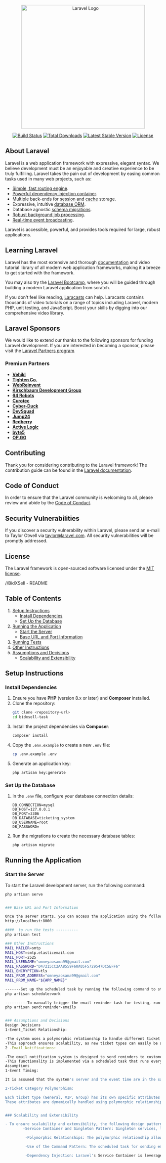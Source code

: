 <p align="center"><a href="https://laravel.com" target="_blank"><img src="https://raw.githubusercontent.com/laravel/art/master/logo-lockup/5%20SVG/2%20CMYK/1%20Full%20Color/laravel-logolockup-cmyk-red.svg" width="400" alt="Laravel Logo"></a></p>

<p align="center">
<a href="https://github.com/laravel/framework/actions"><img src="https://github.com/laravel/framework/workflows/tests/badge.svg" alt="Build Status"></a>
<a href="https://packagist.org/packages/laravel/framework"><img src="https://img.shields.io/packagist/dt/laravel/framework" alt="Total Downloads"></a>
<a href="https://packagist.org/packages/laravel/framework"><img src="https://img.shields.io/packagist/v/laravel/framework" alt="Latest Stable Version"></a>
<a href="https://packagist.org/packages/laravel/framework"><img src="https://img.shields.io/packagist/l/laravel/framework" alt="License"></a>
</p>

## About Laravel

Laravel is a web application framework with expressive, elegant syntax. We believe development must be an enjoyable and creative experience to be truly fulfilling. Laravel takes the pain out of development by easing common tasks used in many web projects, such as:

- [Simple, fast routing engine](https://laravel.com/docs/routing).
- [Powerful dependency injection container](https://laravel.com/docs/container).
- Multiple back-ends for [session](https://laravel.com/docs/session) and [cache](https://laravel.com/docs/cache) storage.
- Expressive, intuitive [database ORM](https://laravel.com/docs/eloquent).
- Database agnostic [schema migrations](https://laravel.com/docs/migrations).
- [Robust background job processing](https://laravel.com/docs/queues).
- [Real-time event broadcasting](https://laravel.com/docs/broadcasting).

Laravel is accessible, powerful, and provides tools required for large, robust applications.

## Learning Laravel

Laravel has the most extensive and thorough [documentation](https://laravel.com/docs) and video tutorial library of all modern web application frameworks, making it a breeze to get started with the framework.

You may also try the [Laravel Bootcamp](https://bootcamp.laravel.com), where you will be guided through building a modern Laravel application from scratch.

If you don't feel like reading, [Laracasts](https://laracasts.com) can help. Laracasts contains thousands of video tutorials on a range of topics including Laravel, modern PHP, unit testing, and JavaScript. Boost your skills by digging into our comprehensive video library.

## Laravel Sponsors

We would like to extend our thanks to the following sponsors for funding Laravel development. If you are interested in becoming a sponsor, please visit the [Laravel Partners program](https://partners.laravel.com).

### Premium Partners

- **[Vehikl](https://vehikl.com/)**
- **[Tighten Co.](https://tighten.co)**
- **[WebReinvent](https://webreinvent.com/)**
- **[Kirschbaum Development Group](https://kirschbaumdevelopment.com)**
- **[64 Robots](https://64robots.com)**
- **[Curotec](https://www.curotec.com/services/technologies/laravel/)**
- **[Cyber-Duck](https://cyber-duck.co.uk)**
- **[DevSquad](https://devsquad.com/hire-laravel-developers)**
- **[Jump24](https://jump24.co.uk)**
- **[Redberry](https://redberry.international/laravel/)**
- **[Active Logic](https://activelogic.com)**
- **[byte5](https://byte5.de)**
- **[OP.GG](https://op.gg)**

## Contributing

Thank you for considering contributing to the Laravel framework! The contribution guide can be found in the [Laravel documentation](https://laravel.com/docs/contributions).

## Code of Conduct

In order to ensure that the Laravel community is welcoming to all, please review and abide by the [Code of Conduct](https://laravel.com/docs/contributions#code-of-conduct).

## Security Vulnerabilities

If you discover a security vulnerability within Laravel, please send an e-mail to Taylor Otwell via [taylor@laravel.com](mailto:taylor@laravel.com). All security vulnerabilities will be promptly addressed.

## License

The Laravel framework is open-sourced software licensed under the [MIT license](https://opensource.org/licenses/MIT).


//BidXSell - README
## Table of Contents
1. [Setup Instructions](#setup-instructions)
   - [Install Dependencies](#install-dependencies)
   - [Set Up the Database](#set-up-the-database)
2. [Running the Application](#running-the-application)
   - [Start the Server](#start-the-server)
   - [Base URL and Port Information](#base-url-and-port-information)
3. [Running Tests](#running-tests)
4. [Other Instructions](#other-instructions)
5. [Assumptions and Decisions](#assumptions-and-decisions)
   - [Scalability and Extensibility](#scalability-and-extensibility)

## Setup Instructions

### Install Dependencies
1. Ensure you have **PHP** (version 8.x or later) and **Composer** installed.
2. Clone the repository:
    ```bash
    git clone <repository-url>
    cd bidxsell-task
    ```
3. Install the project dependencies via **Composer**:
    ```bash
    composer install
    ```
4. Copy the `.env.example` to create a new `.env` file:
    ```bash
    cp .env.example .env
    ```
5. Generate an application key:
    ```bash
    php artisan key:generate
    ```

### Set Up the Database
1. In the `.env` file, configure your database connection details:
    ```env
    DB_CONNECTION=mysql
    DB_HOST=127.0.0.1
    DB_PORT=3306
    DB_DATABASE=ticketing_system
    DB_USERNAME=root
    DB_PASSWORD=
    ```
2. Run the migrations to create the necessary database tables:
    ```bash
    php artisan migrate
    ```


## Running the Application

### Start the Server
To start the Laravel development server, run the following command:
```bash
php artisan serve


### Base URL and Port Information

Once the server starts, you can access the application using the following base URL:
http://localhost:8000

####  to run the tests ----------
php artisan test

### Other Instructions
MAIL_MAILER=smtp
MAIL_HOST=smtp.elasticemail.com
MAIL_PORT=2525
MAIL_USERNAME="omneyaosama99@gmail.com"
MAIL_PASSWORD="D47215CC2AA8559F60A05F5729547DC5EFF6"
MAIL_ENCRYPTION=tls
MAIL_FROM_ADDRESS="omneyaosama99@gmail.com"
MAIL_FROM_NAME="${APP_NAME}"

-------Set up the scheduled task by running the following command to start the scheduler:
php artisan schedule:work

----------To manually trigger the email reminder task for testing, run:
php artisan send:reminder-emails


### Assumptions and Decisions
Design Decisions
1-Event_Ticket Relationship:

-The system uses a polymorphic relationship to handle different ticket categories (e.g., General Admission, VIP, Group Booking).
-This approach ensures scalability, as new ticket types can easily be added without modifying the core logic of the ticketing system.
2 -Email_Notifications:

-The email notification system is designed to send reminders to customers 6 hours before the event starts.
-This functionality is implemented via a scheduled task that runs every hour to check for events happening within the next 6 hours.
Assumptions
1-Event Timing:

It is assumed that the system's server and the event time are in the same time zone. If different time zones are required, additional configuration will be needed to handle this properly.

2-Ticket Category Polymorphism:

Each ticket type (General, VIP, Group) has its own specific attributes (e.g., seat_preference, backstage_access).
These attributes are dynamically handled using polymorphic relationships to ensure flexibility and maintainability.


### Scalability and Extensibility

- To ensure scalability and extensibility, the following design patterns and architectural principles were applied:
        -Service Container and Singleton Pattern: Singleton services, like the email service, ensure that resources are shared efficiently throughout the system, avoiding unnecessary instantiation of services such as email providers or logging mechanisms.

         -Polymorphic Relationships: The polymorphic relationship allows for easy extension of the system, making it simple to introduce new ticket types without impacting existing functionality.

         -Use of the Command Pattern: The scheduled task for sending email reminders utilizes the command pattern, promoting separation of concerns and enhancing maintainability.

         -Dependency Injection: Laravel's Service Container is leveraged to handle dependencies, allowing new services to be registered and injected where needed without modifying existing code.
